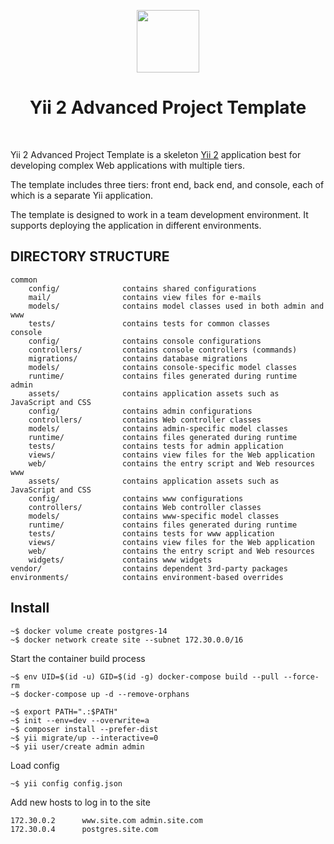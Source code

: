 <p align="center">
    <a href="https://github.com/yiisoft" target="_blank">
        <img src="https://avatars0.githubusercontent.com/u/993323" height="100px">
    </a>
    <h1 align="center">Yii 2 Advanced Project Template</h1>
    <br>
</p>

Yii 2 Advanced Project Template is a skeleton [Yii 2](http://www.yiiframework.com/) application best for
developing complex Web applications with multiple tiers.

The template includes three tiers: front end, back end, and console, each of which
is a separate Yii application.

The template is designed to work in a team development environment. It supports
deploying the application in different environments.

DIRECTORY STRUCTURE
-------------------

```
common
    config/              contains shared configurations
    mail/                contains view files for e-mails
    models/              contains model classes used in both admin and www
    tests/               contains tests for common classes    
console
    config/              contains console configurations
    controllers/         contains console controllers (commands)
    migrations/          contains database migrations
    models/              contains console-specific model classes
    runtime/             contains files generated during runtime
admin
    assets/              contains application assets such as JavaScript and CSS
    config/              contains admin configurations
    controllers/         contains Web controller classes
    models/              contains admin-specific model classes
    runtime/             contains files generated during runtime
    tests/               contains tests for admin application    
    views/               contains view files for the Web application
    web/                 contains the entry script and Web resources
www
    assets/              contains application assets such as JavaScript and CSS
    config/              contains www configurations
    controllers/         contains Web controller classes
    models/              contains www-specific model classes
    runtime/             contains files generated during runtime
    tests/               contains tests for www application
    views/               contains view files for the Web application
    web/                 contains the entry script and Web resources
    widgets/             contains www widgets
vendor/                  contains dependent 3rd-party packages
environments/            contains environment-based overrides
```

## Install

```
~$ docker volume create postgres-14
~$ docker network create site --subnet 172.30.0.0/16
```

Start the container build process
```
~$ env UID=$(id -u) GID=$(id -g) docker-compose build --pull --force-rm
~$ docker-compose up -d --remove-orphans
```

```
~$ export PATH=".:$PATH"
~$ init --env=dev --overwrite=a
~$ composer install --prefer-dist
~$ yii migrate/up --interactive=0
~$ yii user/create admin admin
```

Load config
```
~$ yii config config.json
```

Add new hosts to log in to the site
```
172.30.0.2      www.site.com admin.site.com
172.30.0.4      postgres.site.com
```